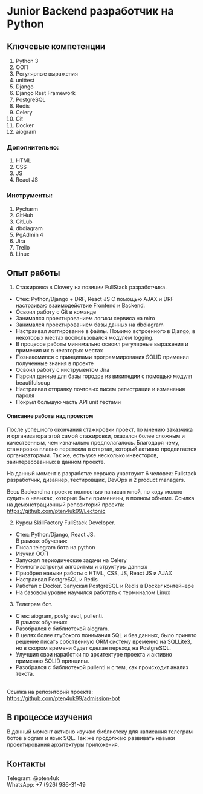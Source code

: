# Junior Backend разработчик на Python

## Ключевые компетенции
1. Python 3
2. ООП
3. Регулярные выражения
4. unittest
5. Django
6. Django Rest Framework
7. PostgreSQL
8. Redis
9. Celery
10. Git
11. Docker
12. aiogram

### Дополнительно:
1. HTML
2. CSS
3. JS
4. React JS

### Инструменты:
1. Pycharm
2. GitHub 
3. GitLub 
4. dbdiagram 
5. PgAdmin 4 
6. Jira 
7. Trello 
8. Linux

## Опыт работы

1. Стажировка в Clovery на позиции FullStack разработчика.
 - Стек: Python/Django + DRF, React JS 
С помощью AJAX и DRF настраиваю взаимодействие Frontend и Backend. 
 - Освоил работу с Git в команде 
 - Занимался проектированием логики сервиса на miro
 - Занимался проектированием базы данных на dbdiagram
 - Настраивал логгирование в файлы. Помимо встроенного в Django, в некоторых местах воспользовался модулем logging.
 - В процессе работы минимально освоил регулярные выражения и применил их в некоторых местах
 - Познакомился с принципами программирования SOLID применил полученные знания в проекте
 - Освоил работу с инструментом Jira
 - Парсил данные для базы городов из википедии с помощью модуля beautifulsoup
 - Настраивал отправку почтовых писем регистрации и изменения пароля
 - Покрыл большую часть API unit тестами

#### Описание работы над проектом
После успешного окончания стажировки проект, по мнению заказчика и организатора этой
самой стажировки, оказался более сложным и качественным, чем изначально предполагалось.
Благодаря чему, стажировка плавно перетекла в стартап, который активно продвигается организаторами.
Так же, есть уже несколько инвесторов, заинтересованных в данном проекте.

На данный момент в разработке сервиса участвуют 6 человек: Fullstack разработчик, 
дизайнер, тестировщик, DevOps и 2 product managers.

Весь Backend на проекте полностью написан мной, по коду можно судить о навыках, 
которые были применены, в полном объеме.
Ссылка на демонстрационный репозиторий проекта: https://github.com/pten4uk99/Lectonic

2. Курсы SkillFactory FullStack Developer.
- Стек: Python/Django, React JS. <br/>
В рамках обучения:
- Писал telegram бота на python
- Изучил ООП
- Запускал периодические задачи на Celery
- Немного затронул алгоритмы и структуры данных
- Приобрел навыки работы с HTML, CSS, JS, React JS и AJAX
- Настраивал PostgreSQL и Redis
- Работал с Docker. Запускал PostgreSQL и Redis в Docker контейнере
- На базовом уровне научился работать с терминалом Linux

3. Телеграм бот.
- Стек: aiogram, postgresql, pullenti. <br>
В рамках обучения:
- Разобрался с библиотекой aiogram.
- В целях более глубокого понимания SQL и баз данных, 
было принято решение писать собственную ORM систему временно на SQLLite3, 
но в скором времени будет сделан переход на PostgreSQL.
- Улучшил свои наработки по архитектуре проекта 
и активно применяю SOLID принципы.
- Разобрался с библиотекой pullenti и с тем, как происходит анализ текста.

<br> Ссылка на репозиторий проекта: https://github.com/pten4uk99/admission-bot

## В процессе изучения
В данный момент активно изучаю библиотеку для написания
телеграм ботов aiogram и язык SQL. Так же продолжаю развивать
навыки проектирования архитектуры приложения.


## Контакты
Telegram: @pten4uk \
WhatsApp: +7 (926) 986-31-49